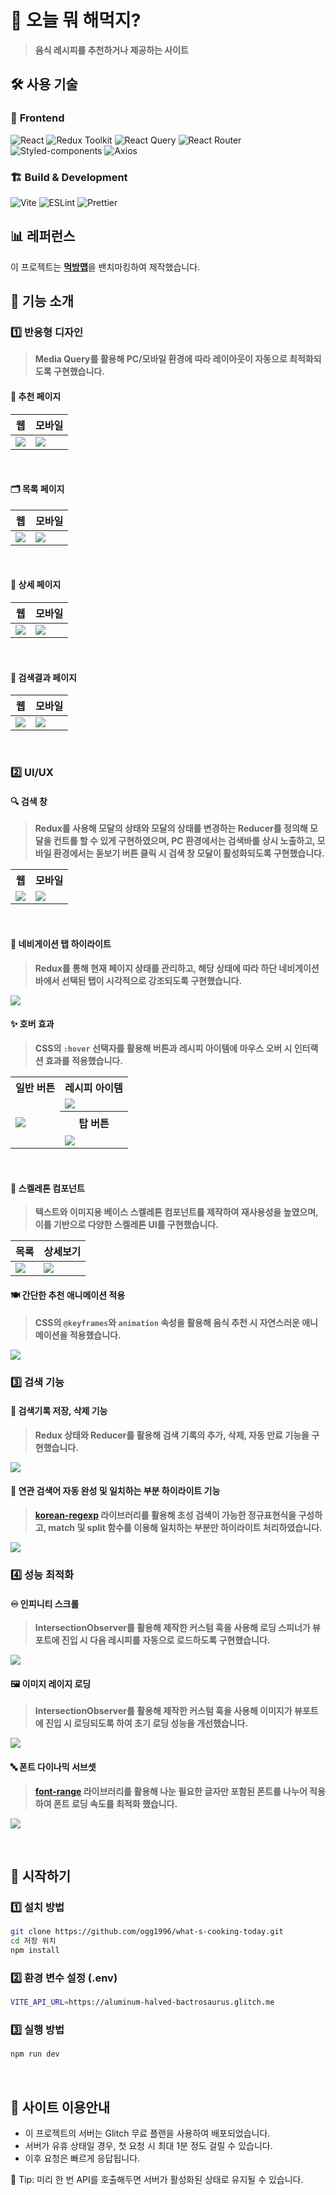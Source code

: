 # 🍳 오늘 뭐 해먹지?
> **음식 레시피를 추천하거나 제공하는 사이트**

## 🛠 사용 기술
### 📌 **Frontend**
![React](https://img.shields.io/badge/React-18-blue?logo=react)
![Redux Toolkit](https://img.shields.io/badge/Redux%20Toolkit-%232764D3?logo=redux&logoColor=white)
![React Query](https://img.shields.io/badge/React%20Query-%23FF4154?logo=reactquery&logoColor=white)
![React Router](https://img.shields.io/badge/React%20Router-%23CA4245?logo=reactrouter&logoColor=white)
![Styled-components](https://img.shields.io/badge/Styled--Components-%23DB7093?logo=styled-components&logoColor=white)
![Axios](https://img.shields.io/badge/Axios-%23007EC6?logo=axios&logoColor=white)

### 🏗 **Build & Development**
![Vite](https://img.shields.io/badge/Vite-%23646CFF?logo=vite&logoColor=white)
![ESLint](https://img.shields.io/badge/ESLint-%234B32C3?logo=eslint&logoColor=white)
![Prettier](https://img.shields.io/badge/Prettier-%23F7B93E?logo=prettier&logoColor=white)


## 📊 레퍼런스
이 프로젝트는 [**먹방맵**](https://www.mukbangmap.com/menuFinder)을 밴치마킹하여 제작했습니다.

## 📌 기능 소개

### 1️⃣ 반응형 디자인
> **Media Query를 활용해 PC/모바일 환경에 따라 레이아웃이 자동으로 최적화되도록 구현했습니다.**

#### 🎲 추천 페이지

|웹|모바일|
|---|---|
|![](https://github.com/ogg1996/readmeResource/blob/main/whats-cooking-today/%EC%9B%B9_%EC%B6%94%EC%B2%9C.PNG)|![](https://github.com/ogg1996/readmeResource/blob/main/whats-cooking-today/%EB%AA%A8%EB%B0%94%EC%9D%BC_%EC%B6%94%EC%B2%9C.PNG)|

<br>

#### 🗂️ 목록 페이지

|웹|모바일|
|---|---|
|![](https://github.com/ogg1996/readmeResource/blob/main/whats-cooking-today/%EC%9B%B9_%EB%AA%A9%EB%A1%9D.PNG)|![](https://github.com/ogg1996/readmeResource/blob/main/whats-cooking-today/%EB%AA%A8%EB%B0%94%EC%9D%BC_%EB%AA%A9%EB%A1%9D.PNG)|

<br>

#### 📖 상세 페이지

|웹|모바일|
|---|---|
|![](https://github.com/ogg1996/readmeResource/blob/main/whats-cooking-today/%EC%9B%B9_%EC%83%81%EC%84%B8.PNG)|![](https://github.com/ogg1996/readmeResource/blob/main/whats-cooking-today/%EB%AA%A8%EB%B0%94%EC%9D%BC_%EC%83%81%EC%84%B8.PNG)|

<br>

#### 🔎 검색결과 페이지

|웹|모바일|
|---|---|
|![](https://github.com/ogg1996/readmeResource/blob/main/whats-cooking-today/%EC%9B%B9_%EA%B2%80%EC%83%89.PNG)|![](https://github.com/ogg1996/readmeResource/blob/main/whats-cooking-today/%EB%AA%A8%EB%B0%94%EC%9D%BC_%EA%B2%80%EC%83%89.PNG)

<br>

### 2️⃣ UI/UX

#### 🔍 검색 창
> **Redux를 사용해 모달의 상태와 모달의 상태를 변경하는 Reducer를 정의해 모달을 컨트롤 할 수 있게 구현하였으며, PC 환경에서는 검색바를 상시 노출하고, 모바일 환경에서는 돋보기 버튼 클릭 시 검색 창 모달이 활성화되도록 구현했습니다.**

<table>
  <tr>
    <th><strong>웹</strong></th>
    <th><strong>모바일</strong></th>
  </tr>
  <tr>
    <td valign="top"><img src="https://github.com/ogg1996/readmeResource/blob/main/whats-cooking-today/%EC%9B%B9_%EA%B2%80%EC%83%89%EC%B0%BD.PNG"></td>
    <td valign="top"><img src="https://github.com/ogg1996/readmeResource/blob/main/whats-cooking-today/%EB%AA%A8%EB%B0%94%EC%9D%BC_%EA%B2%80%EC%83%89%EC%B0%BD.PNG"></td>
  </tr>
</table>

<br>

#### 📍 네비게이션 탭 하이라이트
> **Redux를 통해 현재 페이지 상태를 관리하고, 해당 상태에 따라 하단 네비게이션 바에서 선택된 탭이 시각적으로 강조되도록 구현했습니다.**

![](https://github.com/ogg1996/readmeResource/blob/main/whats-cooking-today/2_NavIndicator.gif)

#### ✨ 호버 효과
> **CSS의 `:hover` 선택자를 활용해 버튼과 레시피 아이템에 마우스 오버 시 인터랙션 효과를 적용했습니다.**

<table>
    <tr>
        <th><strong>일반 버튼</strong></th>
        <th><strong>레시피 아이템</strong></th>
    </tr>
    <tr>
        <td rowspan="3"><img src="https://github.com/ogg1996/readmeResource/blob/main/whats-cooking-today/2_%ED%98%B8%EB%B2%84_%EB%B2%84%ED%8A%BC.gif"></td>
        <td valign="middle"><img src="https://github.com/ogg1996/readmeResource/blob/main/whats-cooking-today/2_%ED%98%B8%EB%B2%84_%EB%A0%88%EC%8B%9C%ED%94%BC.gif"></td>
    </tr>
    <tr style="height: 37px;">
        <th style="height: 37px;"><strong>탑 버튼</strong></th>
    </tr>
    <tr>
        <td valign="middle"><img src="https://github.com/ogg1996/readmeResource/blob/main/whats-cooking-today/2_%ED%98%B8%EB%B2%84_%ED%83%91%EB%B2%84%ED%8A%BC.gif"></td>
    </tr>
</table>

<br>

#### 🦴 스켈레톤 컴포넌트
> **텍스트와 이미지용 베이스 스켈레톤 컴포넌트를 제작하여 재사용성을 높였으며, 이를 기반으로 다양한 스켈레톤 UI를 구현했습니다.**

|목록|상세보기|
|---|---|
|![](https://github.com/ogg1996/readmeResource/blob/main/whats-cooking-today/2_%EC%8A%A4%EC%BC%88%EB%A0%88%ED%86%A4_%EB%AA%A9%EB%A1%9D.gif)|![](https://github.com/ogg1996/readmeResource/blob/main/whats-cooking-today/2_%EC%8A%A4%EC%BC%88%EB%A0%88%ED%86%A4_%EC%83%81%EC%84%B8.gif)|


#### 🍽️ 간단한 추천 애니메이션 적용
> **CSS의 `@keyframes`와 `animation` 속성을 활용해 음식 추천 시 자연스러운 애니메이션을 적용했습니다.**

![](https://github.com/ogg1996/readmeResource/blob/main/whats-cooking-today/2_suggestAnim.gif)


### 3️⃣ 검색 기능

#### 📝 검색기록 저장, 삭제 기능
> **Redux 상태와 Reducer를 활용해 검색 기록의 추가, 삭제, 자동 만료 기능을 구현했습니다.**

![](https://github.com/ogg1996/readmeResource/blob/main/whats-cooking-today/3_%EA%B2%80%EC%83%89_%ED%9E%88%EC%8A%A4%ED%86%A0%EB%A6%AC.gif)

#### 🔡 연관 검색어 자동 완성 및 일치하는 부분 하이라이트 기능
> **[korean-regexp](https://github.com/bluewings/korean-regexp) 라이브러리를 활용해 초성 검색이 가능한 정규표현식을 구성하고, match 및 split 함수를 이용해 일치하는 부분만 하이라이트 처리하였습니다.**

![](https://github.com/ogg1996/readmeResource/blob/main/whats-cooking-today/3_%EA%B2%80%EC%83%89_%EC%97%B0%EA%B4%80%EA%B2%80%EC%83%89.gif)


### 4️⃣ 성능 최적화

#### ♾️ 인피니티 스크롤
> **IntersectionObserver를 활용해 제작한 커스텀 훅을 사용해 로딩 스피너가 뷰포트에 진입 시 다음 레시피를 자동으로 로드하도록 구현했습니다.**

![](https://github.com/ogg1996/readmeResource/blob/main/whats-cooking-today/4_InfiniteScroll.gif)

#### 🖼️ 이미지 레이지 로딩
> **IntersectionObserver를 활용해 제작한 커스텀 훅을 사용해 이미지가 뷰포트에 진입 시 로딩되도록 하여 초기 로딩 성능을 개선했습니다.**

![](https://github.com/ogg1996/readmeResource/blob/main/whats-cooking-today/4_ImageLazyLoading.gif)

#### 🔤 폰트 다이나믹 서브셋
> **[font-range](https://github.com/black7375/font-range) 라이브러리를 활용해 나눈 필요한 글자만 포함된 폰트를 나누어 적용하여 폰트 로딩 속도를 최적화 했습니다.**

![](https://github.com/ogg1996/readmeResource/blob/main/whats-cooking-today/4_DynamicSubset.gif)

<br/>

## 🚀 시작하기

### 1️⃣ 설치 방법
``` bash
git clone https://github.com/ogg1996/what-s-cooking-today.git
cd 저장 위치
npm install
```

### 2️⃣ 환경 변수 설정 (.env)
``` bash
VITE_API_URL=https://aluminum-halved-bactrosaurus.glitch.me
```

### 3️⃣ 실행 방법
``` bash
npm run dev
```

<br/>

## 📌 사이트 이용안내 
- 이 프로젝트의 서버는 Glitch 무료 플랜을 사용하여 배포되었습니다.
- 서버가 유휴 상태일 경우, 첫 요청 시 최대 1분 정도 걸릴 수 있습니다.
- 이후 요청은 빠르게 응답됩니다.

🔹 Tip: 미리 한 번 API를 호출해두면 서버가 활성화된 상태로 유지될 수 있습니다.
